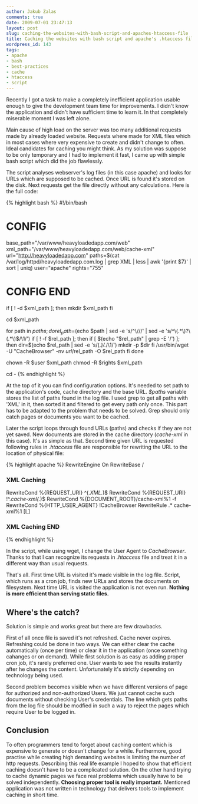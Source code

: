 ```yaml
---
author: Jakub Zalas
comments: true
date: 2009-07-01 23:47:13
layout: post
slug: caching-the-websites-with-bash-script-and-apaches-htaccess-file
title: Caching the websites with bash script and apache's .htaccess file
wordpress_id: 143
tags:
- apache
- bash
- best-practices
- cache
- htaccess
- script
---
```


Recently I got a task to make a completely inefficient application usable enough to give the development team time for improvements. I didn't know the application and didn't have sufficient time to learn it. In that completely miserable moment I was left alone.

Main cause of high load on the server was too many additional requests made by already loaded website.  Requests where made for XML files which in most cases where very expensive to create and didn't change to often. Ideal candidates for caching you might think. As my solution was suppose to be only temporary and I had to implement it fast, I came up with simple bash script which did the job flawlessly.

The script analyses webserver's log files (in this case apache) and looks for URLs which are supposed to be cached. Once URL is found it's stored on the disk. Next requests get the file directly without any calculations. Here is the full code:

    
{% highlight bash %}
#!/bin/bash

# CONFIG
base_path="/var/www/heavyloadedapp.com/web"
xml_path="/var/www/heavyloadedapp.com/web/cache-xml"
url="http://heavyloadedapp.com"
paths=$(cat /var/log/httpd/heavyloadedapp.com.log | grep XML | less | awk '{print $7}' | sort | uniq)
user="apache"
rights="755"
# CONFIG END

if [ ! -d $xml_path ]; then
  mkdir $xml_path
fi

cd $xml_path

for path in $paths; do
  rel_path=$(echo $path | sed -e 's/^\///' | sed -e 's/^\(.*\)?\(.*\)$/\1/')
  if [ ! -f $rel_path ]; then
    if [ $(echo "$rel_path" | grep -E '\/') ]; then
      dir=$(echo $rel_path | sed -e 's/\(.*\)\/.*/\1/')
      mkdir -p $dir
    fi
    /usr/bin/wget -U "CacheBrowser" -nv $url/$rel_path -O $rel_path
  fi
done

chown -R $user $xml_path
chmod -R $rights $xml_path

cd -
{% endhighlight %}


At the top of it you can find configuration options. It's needed to set path to the application's code, cache directory and the base URL. _$paths_ variable stores the list of paths found in the log file. I used grep to get all paths with 'XML' in it, then sorted it and filtered to get every path only once. This part has to be adapted to the problem that needs to be solved. Grep should only catch pages or documents you want to be cached.

Later the script loops through found URLs (paths) and checks if they are not yet saved. New documents are stored in the cache directory (*cache-xml* in this case). It's as simple as that. Second time given URL is requested following rules in _.htaccess_ file are responsible for rewriting the URL to the location of physical file:

{% highlight apache %}
RewriteEngine On
RewriteBase /

### XML Caching ###
RewriteCond %{REQUEST_URI} ^(.*XML.*)$
RewriteCond %{REQUEST_URI} !^.*cache-xml(.*)$
RewriteCond %{DOCUMENT_ROOT}/cache-xml%1 -f
RewriteCond %{HTTP_USER_AGENT} !CacheBrowser
RewriteRule .* cache-xml%1 [L]
### XML Caching END ###
{% endhighlight %}


In the script, while using wget, I change the User Agent to _CacheBrowser_. Thanks to that I can recognize its requests in _.htaccess_ file and treat it in a different way than usual requests.

That's all. First time URL is visited it's made visible in the log file. Script, which runs as a cron job, finds new URLs and stores the documents on filesystem. Next time URL is visited the application is not even run. **Nothing is more efficient than serving static files.**


## Where's the catch?


Solution is simple and works great but there are few drawbacks.

First of all once file is saved it's not refreshed. Cache never expires. Refreshing could be done in two ways. We can either clear the cache automatically (once per time) or clear it in the application (once something cahanges or on demand). While first solution is as easy as adding proper cron job, it's rarely preferred one. User wants to see the results instantly after he changes the content. Unfortunately it's strictly depending on technology being used.

Second problem becomes visible when we have different versions of page for authorized and non-authorized Users. We just cannot cache such documents without checking User's credentials. The line which gets paths from the log file should be modfied in such a way to reject the pages which require User to be logged in.


## Conclusion


To often programmers tend to forget about caching content which is expensive to generate or doesn't change for a while. Furthermore, good practise while creating high demanding websites is limiting the number of http requests. Describing this real life example I hoped to show that efficient caching doesn't have to be a complicated solution. On the other hand trying to cache dynamic pages we face real problems which usually have to be solved independently. **Choosing proper tool is really important.** Mentioned application was not written in technology that delivers tools to implement caching in short time.
